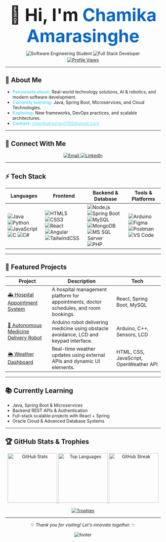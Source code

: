 <div align="center">

  <!-- Big bold name above -->
  <h1 style="font-size: 3.5rem; margin-bottom: 0.2rem;">
    👋 Hi, I'm <span style="color:#0a66c2;">Chamika Amarasinghe</span>
  </h1>

  <!-- Large badges below -->
  <p style="margin-bottom: 0.2rem;">
    <img src="https://img.shields.io/badge/Software_Engineering-Student-0a66c2?style=for-the-badge&logo=appveyor" alt="Software Engineering Student" />
    <img src="https://img.shields.io/badge/Full-Stack_Developer-0a66c2?style=for-the-badge&logo=react" alt="Full Stack Developer" />
  </p>

  <!-- Profile views badge using pure HTML -->
  <a href="https://github.com/chamika-h" target="_blank" style="display: inline-block; margin-top: 0;">
    <img src="https://komarev.com/ghpvc/?username=chamika-h&color=0a66c2&style=flat&label=PROFILE+VIEWS" alt="Profile Views" />
  </a>

</div>


---

## 👤 About Me

<ul>
  <li><span style="color:#61dafb;"><strong>Passionate about:</strong></span> Real-world technology solutions, AI & robotics, and modern software development.</li>
  <li><span style="color:#61dafb;"><strong>Currently learning:</strong></span> Java, Spring Boot, Microservices, and Cloud Technologies.</li>
  <li><span style="color:#61dafb;"><strong>Exploring:</strong></span> New frameworks, DevOps practices, and scalable architectures.</li>
  <li><span style="color:#61dafb;"><strong>Contact:</strong></span> <a href="mailto:chamikaheshani1155@gmail.com" style="color:#61dafb;">chamikaheshani1155@gmail.com</a></li>
</ul>

---

## 🔗 Connect With Me

<p align="center">
  <a href="mailto:chamikaheshani1155@gmail.com" target="_blank">
    <img src="https://img.shields.io/badge/Email-0A66C2?style=for-the-badge&logo=gmail&logoColor=white" alt="Email" />
  </a>
  <a href="https://linkedin.com/in/chamika-amarasinghe-9293091b0" target="_blank">
    <img src="https://img.shields.io/badge/LinkedIn-0A66C2?style=for-the-badge&logo=linkedin&logoColor=white" alt="LinkedIn" />
  </a>
</p>

---

## ⚡ Tech Stack

| Languages                                                                                         | Frontend                                                                                           | Backend & Database                                                                                                                       | Tools & Platforms                                                                                      |
|-------------------------------------------------------------------------------------------------|--------------------------------------------------------------------------------------------------|-----------------------------------------------------------------------------------------------------------------------------------------|------------------------------------------------------------------------------------------------------|
| ![Java](https://img.shields.io/badge/-Java-181717?style=flat&logo=java&logoColor=white) ![Python](https://img.shields.io/badge/-Python-181717?style=flat&logo=python&logoColor=white) ![JavaScript](https://img.shields.io/badge/-Javascript-181717?style=flat&logo=javascript&logoColor=F7DF1E) ![C](https://img.shields.io/badge/-C-181717?style=flat&logo=c&logoColor=white) ![C#](https://img.shields.io/badge/-C%23-181717?style=flat&logo=c-sharp&logoColor=white) | ![HTML5](https://img.shields.io/badge/-HTML5-181717?style=flat&logo=html5&logoColor=E34F26) ![CSS3](https://img.shields.io/badge/-CSS3-181717?style=flat&logo=css3&logoColor=1572B6) ![React](https://img.shields.io/badge/-React-181717?style=flat&logo=react&logoColor=61DAFB) ![Angular](https://img.shields.io/badge/-Angular-181717?style=flat&logo=angular&logoColor=DD0031) ![TailwindCSS](https://img.shields.io/badge/-TailwindCSS-181717?style=flat&logo=tailwind-css&logoColor=38B2AC) | ![Node.js](https://img.shields.io/badge/-Node.js-181717?style=flat&logo=node.js) ![Spring Boot](https://img.shields.io/badge/-Spring%20Boot-181717?style=flat&logo=spring-boot) ![MySQL](https://img.shields.io/badge/-MySQL-181717?style=flat&logo=mysql&logoColor=4479A1) ![MongoDB](https://img.shields.io/badge/-MongoDB-181717?style=flat&logo=mongodb&logoColor=47A248) ![MS SQL Server](https://img.shields.io/badge/-SQL%20Server-181717?style=flat&logo=microsoft-sql-server) ![PHP](https://img.shields.io/badge/-PHP-181717?style=flat&logo=php) | ![Arduino](https://img.shields.io/badge/-Arduino-181717?style=flat&logo=arduino&logoColor=00979D) ![Figma](https://img.shields.io/badge/-Figma-181717?style=flat&logo=figma) ![Postman](https://img.shields.io/badge/-Postman-181717?style=flat&logo=postman&logoColor=FF6C37) ![VS Code](https://img.shields.io/badge/-VS%20Code-181717?style=flat&logo=visual-studio-code) |

---

## 🚀 Featured Projects

| Project | Description                                                                                 | Tech                      |
|---------|---------------------------------------------------------------------------------------------|---------------------------|
| [🚑 Hospital Appointment System](https://github.com/chamika-h/hospital-appointment-system)  | A hospital management platform for appointments, doctor schedules, and room bookings.       | React, Spring Boot, MySQL  |
| [🤖 Autonomous Medicine Delivery Robot](https://github.com/chamika-h/medicine-delivery-robot) | Arduino robot delivering medicine using obstacle avoidance, LCD and keypad interface.        | Arduino, C++, Sensors, LCD |
| [🌦️ Weather Dashboard](https://github.com/chamika-h/weather-dashboard)                      | Real-time weather updates using external APIs and dynamic UI elements.                      | HTML, CSS, JavaScript, OpenWeather API |

---

## 📚 Currently Learning

- Java, Spring Boot & Microservices  
- Backend REST APIs & Authentication  
- Full-stack scalable projects with React + Spring  
- Oracle Cloud & Advanced Database Systems  

---

## 🏆 GitHub Stats & Trophies

<div align="center">

  <a href="https://github.com/chamika-h">
    <img height="160" src="https://github-readme-stats.vercel.app/api?username=chamika-h&show_icons=true&theme=gruvbox&count_private=true&hide_title=true" alt="GitHub Stats"/>
    <img height="160" src="https://github-readme-stats.vercel.app/api/top-langs/?username=chamika-h&layout=compact&theme=gruvbox&hide_title=true" alt="Top Languages"/>
    <img height="160" src="https://github-readme-streak-stats.herokuapp.com/?user=chamika-h&theme=gruvbox" alt="GitHub Streak" />
  </a>

  <br/>

  [![Trophies](https://github-profile-trophy.vercel.app/?username=chamika-h&theme=gruvbox&no-bg=true&no-frame=true&row=1&column=7)](https://github.com/ryo-ma/github-profile-trophy)

</div>

---

<div align="center">

  ✨ _Thank you for visiting! Let's innovate together._ ✨

  ![footer](https://capsule-render.vercel.app/api?type=waving&color=0a66c2&height=100&section=footer)

</div>
